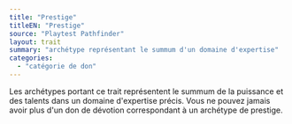 ```yaml
---
title: "Prestige"
titleEN: "Prestige"
source: "Playtest Pathfinder"
layout: trait
summary: "archétype représentant le summum d'un domaine d'expertise"
categories:
  - "catégorie de don"
---
```

Les archétypes portant ce trait représentent le summum de la puissance et des talents dans un domaine d'expertise précis. Vous ne pouvez jamais avoir plus d'un don de dévotion correspondant à un archétype de prestige.
